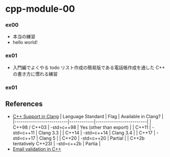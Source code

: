 # cpp-module-00

### ex00
- 本当の練習
- hello world!

### ex01
- 入門編でよくやる todo リスト作成の簡易版である電話帳作成を通した C++ の書き方に慣れる練習

### ex01

## References
- [C++ Support in Clang](https://clang.llvm.org/cxx_status.html)
    | Language Standard        | Flag       | Available in Clang?     |
    |--------------------------|------------|-------------------------|
    | C++98 / C++03            | -std=c++98 | Yes (other than export) |
    | C++11                    | -std=c++11 | Clang 3.3               |
    | C++14                    | -std=c++14 | Clang 3.4               |
    | C++17                    | -std=c++17 | Clang 5                 |
    | C++20                    | -std=c++20 | Partial                 |
    | C++2b tentatively C++23) | -std=c++2b | Partia                  |
- [Email validation in C++](https://stackoverflow.com/questions/36903985/email-validation-in-c)
